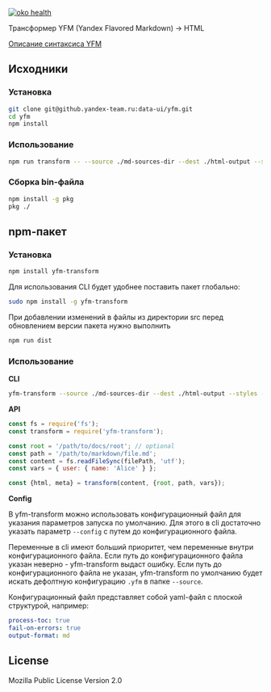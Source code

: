 [![oko health](https://badger.yandex-team.ru/oko/repo/data-ui/yfm/health.svg)](https://oko.yandex-team.ru/repo/data-ui/yfm)

Трансформер YFM (Yandex Flavored Markdown) -> HTML

[Описание синтаксиса YFM](./DOCS.md)

## Исходники
### Установка
```bash
git clone git@github.yandex-team.ru:data-ui/yfm.git
cd yfm
npm install
```

### Использование
```bash
npm run transform -- --source ./md-sources-dir --dest ./html-output --styles --vars {\"user\":{\"name\":\"Alice\"}}
```

### Сборка bin-файла
```bash
npm install -g pkg
pkg ./
```

## npm-пакет
### Установка
```bash
npm install yfm-transform
```

Для использования CLI будет удобнее поставить пакет глобально:
```bash
sudo npm install -g yfm-transform
```

При добавлении изменений в файлы из директории src перед обновлением версии пакета нужно выполнить
```bash
npm run dist
```

### Использование
**CLI**
```bash
yfm-transform --source ./md-sources-dir --dest ./html-output --styles --vars {\"user\":{\"name\":\"Alice\"}}
```

**API**
```js
const fs = require('fs');
const transform = require('yfm-transform');

const root = '/path/to/docs/root'; // optional
const path = '/path/to/markdown/file.md';
const content = fs.readFileSync(filePath, 'utf');
const vars = { user: { name: 'Alice' } };

const {html, meta} = transform(content, {root, path, vars});
```

**Config**

В yfm-transform можно использовать конфигурационный файл для указания параметров запуска по умолчанию. 
Для этого в cli достаточно указать параметр `--config` с путем до конфигурационного файла.

Переменные в cli имеют больший приоритет, чем переменные внутри конфигурационного файла.
Если путь до конфигурационного файла указан неверно - yfm-transform выдаст ошибку.
Если путь до конфигурационного файла не указан, yfm-transform по умолчанию будет искать дефолтную конфигурацию `.yfm` 
в папке `--source`.

Конфигурационный файл представляет собой yaml-файл с плоской структурой, например:

```yaml
process-toc: true
fail-on-errors: true
output-format: md
```

## License

Mozilla Public License
Version 2.0
